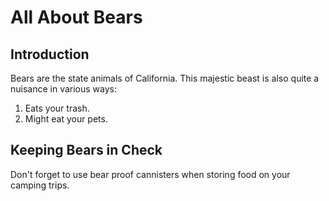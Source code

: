 # All About Bears

## Introduction

Bears are the state animals of California. This majestic beast is also quite a nuisance in various ways:
1. Eats your trash.
2. Might eat your pets.

## Keeping Bears in Check

Don't forget to use bear proof cannisters when storing food on your camping trips.

